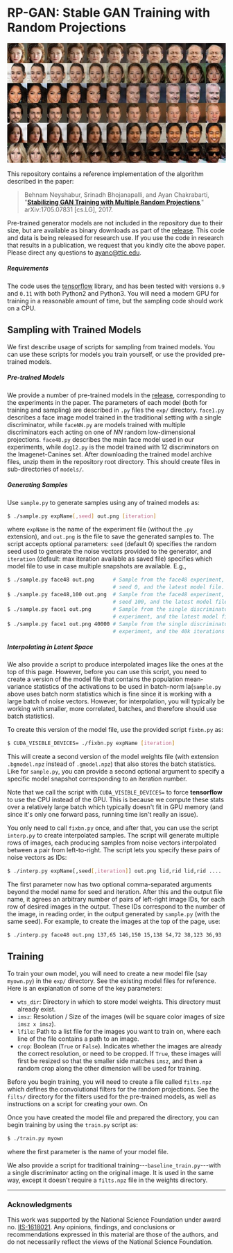 # RP-GAN: Stable GAN Training with Random Projections
![Interpolated images from our GAN](imgs/interp.jpg)

This repository contains a reference implementation of the algorithm described in the paper:

> Behnam Neyshabur, Srinadh Bhojanapalli, and Ayan Chakrabarti, "[**Stabilizing GAN Training with Multiple Random Projections**](http://arxiv.org/abs/1705.07831)," arXiv:1705.07831 [cs.LG], 2017.

Pre-trained generator models are not included in the repository due to their size, but are available as binary downloads as part of the [release](https://github.com/ayanc/rpgan/releases). This code and data is being released for research use. If you use the code in research that results in a publication, we request that you kindly cite the above paper. Please direct any questions to <ayanc@ttic.edu>.

##### Requirements

The code uses the [tensorflow](https://www.tensorflow.org/) library, and has been tested with versions `0.9` and `0.11` with both Python2 and Python3. You will need a modern GPU for training in a reasonable amount of time, but the sampling code should work on a CPU.

## Sampling with Trained Models

We first describe usage of scripts for sampling from trained models. You can use these scripts for models you train yourself, or use the provided pre-trained models.

##### Pre-trained Models
We provide a number of pre-trained models in the [release](https://github.com/ayanc/rpgan/releases), corresponding to the experiments in the paper. The parameters of each model (both for training and sampling) are described in `.py` files the `exp/` directory. `face1.py` describes a face image model trained in the traditional setting with a single discriminator, while `faceNN.py` are models trained with multiple discriminators each acting on one of *NN* random low-dimensional projections. `face48.py` describes the main face model used in our experiments, while `dog12.py` is the model trained with 12 discriminators on the Imagenet-Canines set. After downloading the trained model archive files, unzip them in the repository root directory. This should create files in sub-directories of `models/`. 

##### Generating Samples
Use `sample.py` to generate samples using any of trained models as:
```bash
$ ./sample.py expName[,seed] out.png [iteration]
```
where `expName` is the name of the experiment file (without the `.py` extension), and `out.png` is the file to save the generated samples to. The script accepts optional parameters: `seed` (default 0) specifies the random seed used to generate the noise vectors provided to the generator, and `iteration` (default: max iteration available as saved file) specifies which model file to use in case multiple snapshots are available. E.g.,

```bash
$ ./sample.py face48 out.png      # Sample from the face48 experiment, using 
                                  # seed 0, and the latest model file.
$ ./sample.py face48,100 out.png  # Sample from the face48 experiment, using
                                  # seed 100, and the latest model file.
$ ./sample.py face1 out.png       # Sample from the single discriminator face
                                  # experiment, and the latest model file.
$ ./sample.py face1 out.png 40000 # Sample from the single discriminator face
                                  # experiment, and the 40k iterations model.
```

##### Interpolating in Latent Space

We also provide a script to produce interpolated images like the ones at the top of this page. However, before you can use this script, you need to create a version of the model file that contains the population mean-variance statistics of the activations to be used in batch-norm la(`sample.py` above uses batch norm statistics which is fine since it is working with a large batch of noise vectors. However, for interpolation, you will typically be working with smaller, more correlated, batches, and therefore should use batch statistics).

To create this version of the model file, use the provided script `fixbn.py` as:
```bash
$ CUDA_VISIBLE_DEVICES= ./fixbn.py expName [iteration]
```
This will create a second version of the model weights file (with extension `.bgmodel.npz` instead of `.gmodel.npz`) that also stores the batch statistics. Like for `sample.py`, you can provide a second optional argument to specify a specific model snapshot corresponding to an iteration number.

Note that we call the script with `CUDA_VISIBLE_DEVICES=` to force **tensorflow** to use the CPU instead of the GPU. This is because we compute these stats over a relatively large batch which typically doesn't fit in GPU memory (and since it's only one forward pass, running time isn't really an issue).

You only need to call `fixbn.py` once, and after that, you can use the script `interp.py` to create interpolated samples. The script will generate multiple rows of images, each producing samples from noise vectors interpolated between a pair from left-to-right. The script lets you specify these pairs of noise vectors as IDs:
```bash
$ ./interp.py expName[,seed[,iteration]] out.png lid,rid lid,rid ....
```
The first parameter now has two optional comma-separated arguments beyond the model name for seed and iteration. After this and the output file name, it agrees an arbitrary number of pairs of left-right image IDs, for each row of desired images in the output. These IDs correspond to the number of the image, in reading order, in the output generated by `sample.py` (with the same seed). For example, to create the images at the top of the page, use:
```bash
$ ./interp.py face48 out.png 137,65 146,150 15,138 54,72 38,123 36,93
```

## Training

To train your own model, you will need to create a new model file (say `myown.py`) in the `exp/` directory. See the existing model files for reference. Here is an explanation of some of the key parameters:

- `wts_dir`: Directory in which to store model weights. This directory must already exist.
- `imsz`: Resolution / Size of the images (will be square color images of size `imsz x imsz`).
- `lfile`: Path to a list file for the images you want to train on, where each line of the file contains a path to an image.
- `crop`: Boolean (`True` or `False`). Indicates whether the images are already the correct resolution, or need to be cropped. If `True`, these images will first be resized so that the smaller side matches `imsz`, and then a random crop along the other dimension will be used for training.

Before you begin training, you will need to create a file called `filts.npz` which defines the convolutional filters for the random projections. See the `filts/` directory for the filters used for the pre-trained models, as well as instructions on a script for creating your own. On

Once you have created the model file and prepared the directory, you can begin training by using the `train.py` script as:
```bash
$ ./train.py myown
```
where the first parameter is the name of your model file.

We also provide a script for traditional training---`baseline_train.py`---with a single discriminator acting on the original image. It is used in the same way, except it doesn't require a `filts.npz` file in the weights directory.

***

### Acknowledgments

This work was supported by the National Science Foundation under award no. [IIS-1618021](http://www.nsf.gov/awardsearch/showAward?AWD_ID=1618021). Any opinions, findings, and conclusions or recommendations expressed in this material are those of the authors, and do not necessarily reflect the views of the National Science Foundation.
